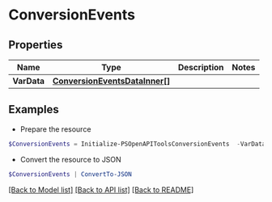 # ConversionEvents
## Properties

Name | Type | Description | Notes
------------ | ------------- | ------------- | -------------
**VarData** | [**ConversionEventsDataInner[]**](ConversionEventsDataInner.md) |  | 

## Examples

- Prepare the resource
```powershell
$ConversionEvents = Initialize-PSOpenAPIToolsConversionEvents  -VarData null
```

- Convert the resource to JSON
```powershell
$ConversionEvents | ConvertTo-JSON
```

[[Back to Model list]](../README.md#documentation-for-models) [[Back to API list]](../README.md#documentation-for-api-endpoints) [[Back to README]](../README.md)


